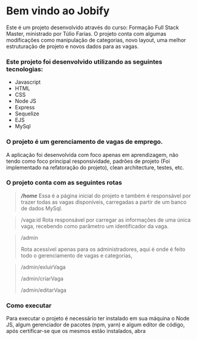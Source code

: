# Bem vindo ao Jobify



Este é um projeto desenvolvido através do curso: Formação Full Stack Master, ministrado por Túlio Farias.
O projeto conta com algumas modificações como manipulação de categorias, novo layout, uma melhor estruturação de projeto e novos dados para as vagas.

### Este projeto foi desenvolvido utilizando as seguintes tecnologias:

- Javascript
- HTML
- CSS
- Node JS
- Express
- Sequelize
- EJS
- MySql

###  O projeto é um gerenciamento de vagas de emprego.

A aplicação foi desenvolvida com foco apenas em aprendizagem, não tendo como foco principal responsividade,  padrões de projeto (Foi implementado na refatoração do projeto), clean architecture, testes, etc.



### O projeto conta com as seguintes rotas

> ***/home***
> Essa é a página inicial do projeto e também é responsável por trazer todas as vagas disponíveis, carregadas a partir de um banco de dados MySql.

> /vaga:id
> Rota responsável por carregar as informações de uma única vaga, recebendo como parâmetro um identificador da vaga.

> /admin
>
> Rota acessível apenas para os administradores, aqui é onde é feito todo o gerenciamento de vagas e categorias,

> /admin/exluirVaga
>
> /admin/criarVaga
>
> /admin/editarVaga
>
> 

### Como executar

Para executar o projeto é necessário ter instalado em sua máquina o Node JS, algum gerenciador de pacotes (npm, yarn) e algum editor de código, após certificar-se que os mesmos estão instalados, abra 